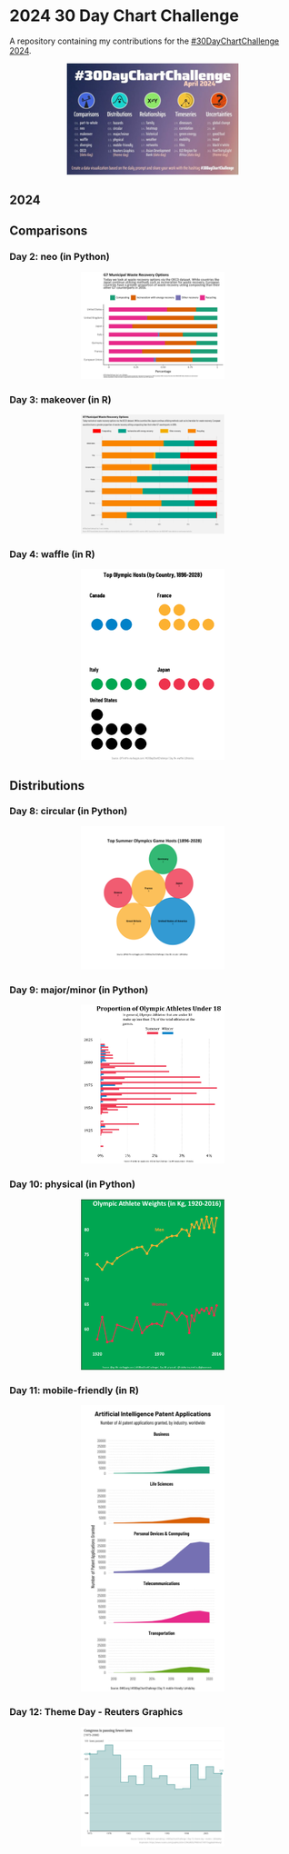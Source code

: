 # 2024 30 Day Chart Challenge

A repository containing my contributions for the [#30DayChartChallenge 2024](https://30daychartchallenge.org/).

<p align="center">
<img src="2024_prompts.jpg?raw=true" width=60%>
</p>

## 2024
## Comparisons

### Day 2: neo (in Python)
<p align="center">
  <img src="charts/02_neo.png?raw=true" width=50%>
</p>

### Day 3: makeover (in R)
<p align="center">
  <img src="charts/03_makeover.png?raw=true" width=50%>
</p>

### Day 4: waffle (in R)
<p align="center">
  <img src="charts/04_waffle.png?raw=true" width=50%>
</p>

## Distributions
### Day 8: circular (in Python)
<p align="center">
  <img src="charts/08_circular.png?raw=true" width=50%>
</p>

### Day 9: major/minor (in Python)
<p align="center">
  <img src="charts/09_majorminor.png?raw=true" width=50%>
</p>

### Day 10: physical (in Python)
<p align="center">
  <img src="charts/10_physical.png?raw=true" width=50%>
</p>

### Day 11: mobile-friendly (in R)
<p align="center">
  <img src="charts/11_mobilefriendly.png?raw=true" width= 50%>
</p>

### Day 12: Theme Day - Reuters Graphics
<p align="center">
  <img src="charts/12_reuters.png?raw=true" width=50%>
</p>
